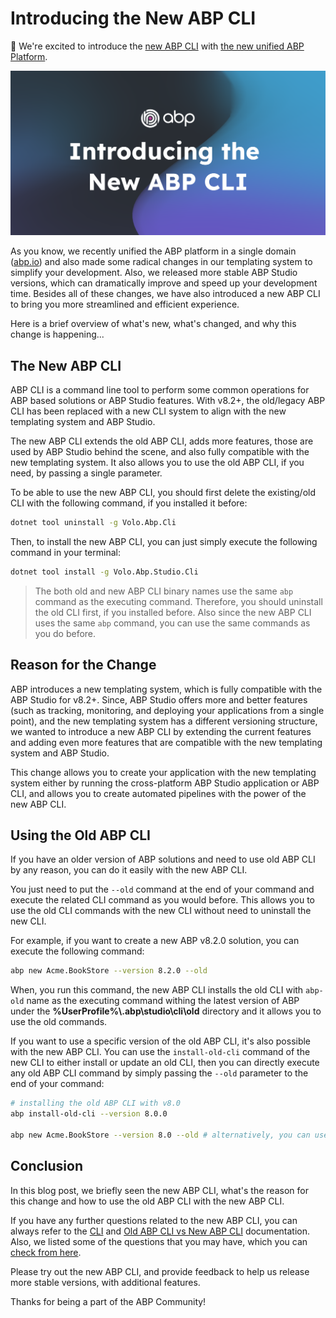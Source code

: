 # Introducing the New ABP CLI

📢 We're excited to introduce the [new ABP CLI](https://abp.io/docs/latest/cli/index) with [the new unified ABP Platform](https://abp.io/blog/new-abp-platform-is-live). 

![](cover-image.png)

As you know, we recently unified the ABP platform in a single domain ([abp.io](https://abp.io/)) and also made some radical changes in our templating system to simplify your development. Also, we released more stable ABP Studio versions, which can dramatically improve and speed up your development time. Besides all of these changes, we have also introduced a new ABP CLI to bring you more streamlined and efficient experience.

Here is a brief overview of what's new, what's changed, and why this change is happening...

## The New ABP CLI

ABP CLI is a command line tool to perform some common operations for ABP based solutions or ABP Studio features. With v8.2+, the old/legacy ABP CLI has been replaced with a new CLI system to align with the new templating system and ABP Studio. 

The new ABP CLI extends the old ABP CLI, adds more features, those are used by ABP Studio behind the scene, and also fully compatible with the new templating system. It also allows you to use the old ABP CLI, if you need, by passing a single parameter.

To be able to use the new ABP CLI, you should first delete the existing/old CLI with the following command, if you installed it before:

```bash
dotnet tool uninstall -g Volo.Abp.Cli
```

Then, to install the new ABP CLI, you can just simply execute the following command in your terminal:

```bash
dotnet tool install -g Volo.Abp.Studio.Cli
```

> The both old and new ABP CLI binary names use the same `abp` command as the executing command. Therefore, you should uninstall the old CLI first, if you installed before. Also since the new ABP CLI uses the same `abp` command, you can use the same commands as you do before.

## Reason for the Change

ABP introduces a new templating system, which is fully compatible with the ABP Studio for v8.2+. Since, ABP Studio offers more and better features (such as tracking, monitoring, and deploying your applications from a single point), and the new templating system has a different versioning structure, we wanted to introduce a new ABP CLI by extending the current features and adding even more features that are compatible with the new templating system and ABP Studio.

This change allows you to create your application with the new templating system either by running the cross-platform ABP Studio application or ABP CLI, and allows you to create automated pipelines with the power of the new ABP CLI.

## Using the Old ABP CLI

If you have an older version of ABP solutions and need to use old ABP CLI by any reason, you can do it easily with the new ABP CLI.

You just need to put the `--old` command at the end of your command and execute the related CLI command as you would before. This allows you to use the old CLI commands with the new CLI without need to uninstall the new CLI.

For example, if you want to create a new ABP v8.2.0 solution, you can execute the following command:

```bash
abp new Acme.BookStore --version 8.2.0 --old
```

When, you run this command, the new ABP CLI installs the old CLI with `abp-old` name as the executing command withing the latest version of ABP under the **%UserProfile%\\.abp\studio\cli\old** directory and it allows you to use the old commands.

If you want to use a specific version of the old ABP CLI, it's also possible with the new ABP CLI. You can use the `install-old-cli` command of the new CLI to either install or update an old CLI, then you can directly execute any old ABP CLI command by simply passing the `--old` parameter to the end of your command:

```bash
# installing the old ABP CLI with v8.0
abp install-old-cli --version 8.0.0

abp new Acme.BookStore --version 8.0 --old # alternatively, you can use the `abp-old` command without need to pass the "--old" parameter
```

## Conclusion

In this blog post, we briefly seen the new ABP CLI, what's the reason for this change and how to use the old ABP CLI with the new ABP CLI. 

If you have any further questions related to the new ABP CLI, you can always refer to the [CLI](https://abp.io/docs/latest/cli/index) and [Old ABP CLI vs New ABP CLI](https://abp.io/docs/latest/cli/differences-between-old-and-new-cli) documentation. Also, we listed some of the questions that you may have, which you can [check from here](https://abp.io/docs/latest/cli/differences-between-old-and-new-cli#common-questions).

Please try out the new ABP CLI, and provide feedback to help us release more stable versions, with additional features.

Thanks for being a part of the ABP Community!